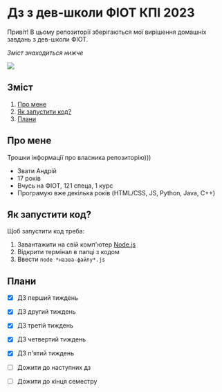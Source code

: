# Дз з дев-школи ФІОТ КПІ 2023
Привіт! В цьому репозиторії зберігаються мої вирішення домашніх завдань з дев-школи ФІОТ. 

*Зміст знаходиться нижче*

![](cat-blinking.gif)

## **Зміст**
1. [Про мене](#про-мене)
1. [Як запустити код?](#як-запустити-код)
1. [Плани](#плани)

## **Про мене**
Трошки інформації про власника репозиторію)))
- Звати Андрій
- 17 років
- Вчусь на ФІОТ, 121 спеца, 1 курс
- Програмую вже декілька років (HTML/CSS, JS, Python, Java, C++)

## **Як запустити код?**
Щоб запустити код треба:
1. Завантажити на свій комп'ютер [Node.js](https://nodejs.org/en)
1. Відкрити термінал в папці з кодом
1. Ввести `node *назва-файлу*.js`

## **Плани**
- [x] ДЗ перший тиждень
- [x] ДЗ другий тиждень
- [x] ДЗ третій тиждень
- [x] ДЗ четвертий тиждень
- [x] ДЗ п'ятий тиждень
- [ ] Дожити до наступних дз
- [ ] Дожити до кінця семестру

